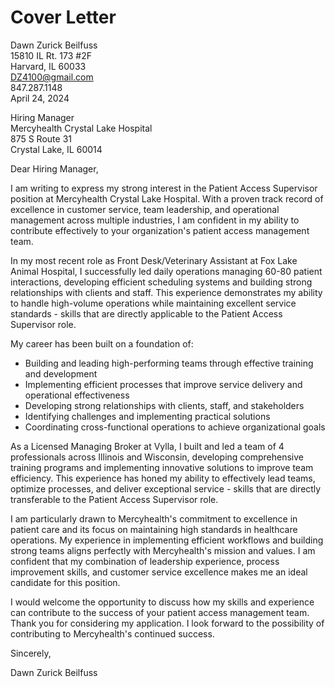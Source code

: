 # Cover Letter

Dawn Zurick Beilfuss  
15810 IL Rt. 173 #2F  
Harvard, IL 60033  
DZ4100@gmail.com  
847.287.1148  
April 24, 2024

Hiring Manager  
Mercyhealth Crystal Lake Hospital  
875 S Route 31  
Crystal Lake, IL 60014

Dear Hiring Manager,

I am writing to express my strong interest in the Patient Access Supervisor position at Mercyhealth Crystal Lake Hospital. With a proven track record of excellence in customer service, team leadership, and operational management across multiple industries, I am confident in my ability to contribute effectively to your organization's patient access management team.

In my most recent role as Front Desk/Veterinary Assistant at Fox Lake Animal Hospital, I successfully led daily operations managing 60-80 patient interactions, developing efficient scheduling systems and building strong relationships with clients and staff. This experience demonstrates my ability to handle high-volume operations while maintaining excellent service standards - skills that are directly applicable to the Patient Access Supervisor role.

My career has been built on a foundation of:
- Building and leading high-performing teams through effective training and development
- Implementing efficient processes that improve service delivery and operational effectiveness
- Developing strong relationships with clients, staff, and stakeholders
- Identifying challenges and implementing practical solutions
- Coordinating cross-functional operations to achieve organizational goals

As a Licensed Managing Broker at Vylla, I built and led a team of 4 professionals across Illinois and Wisconsin, developing comprehensive training programs and implementing innovative solutions to improve team efficiency. This experience has honed my ability to effectively lead teams, optimize processes, and deliver exceptional service - skills that are directly transferable to the Patient Access Supervisor role.

I am particularly drawn to Mercyhealth's commitment to excellence in patient care and its focus on maintaining high standards in healthcare operations. My experience in implementing efficient workflows and building strong teams aligns perfectly with Mercyhealth's mission and values. I am confident that my combination of leadership experience, process improvement skills, and customer service excellence makes me an ideal candidate for this position.

I would welcome the opportunity to discuss how my skills and experience can contribute to the success of your patient access management team. Thank you for considering my application. I look forward to the possibility of contributing to Mercyhealth's continued success.

Sincerely,

Dawn Zurick Beilfuss

